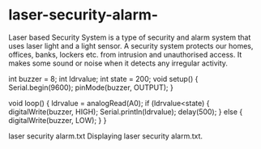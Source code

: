 # laser-security-alarm-
Laser based Security System is a type of security and alarm system that uses laser light and a light sensor. A security system protects our homes, offices, banks, lockers etc. from intrusion and unauthorised access. It makes some sound or noise when it detects any irregular activity.

int buzzer = 8;
int ldrvalue;
int state = 200;
void setup()
{
	Serial.begin(9600);
	pinMode(buzzer, OUTPUT);
}

void loop()
{
	ldrvalue = analogRead(A0);
	if (ldrvalue<state)
	{
		digitalWrite(buzzer, HIGH);
		Serial.println(ldrvalue);
		delay(500);
	}
	else 
	{
		digitalWrite(buzzer, LOW);
	}
}

laser security alarm.txt
Displaying laser security alarm.txt.
